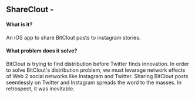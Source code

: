 ## ShareClout - 

#### What is it?
An iOS app to share BitClout posts to instagram stories.

#### What problem does it solve?
BitClout is trying to find distribution before Twitter finds innovation. 
In order to solve BitClout's distribution problem, we must levarage network effects of Web 2 social networks like Instagram and Twitter.
Sharing BitClout posts seemlessly on Twitter and Instagram spreads the word to the masses. 
In retrospect, it was inevitable. 

